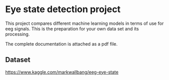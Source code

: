# Eye state detection project
This project compares different machine learning models in terms of use for eeg signals. This is the preparation for your own data set and its processing.

The complete documentation is attached as a pdf file.

## Dataset
https://www.kaggle.com/markwallbang/eeg-eye-state
